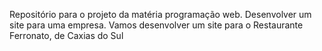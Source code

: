 Repositório para o projeto da matéria programação web.
Desenvolver um site para uma empresa.
Vamos desenvolver um site para o Restaurante Ferronato, de Caxias do Sul 
